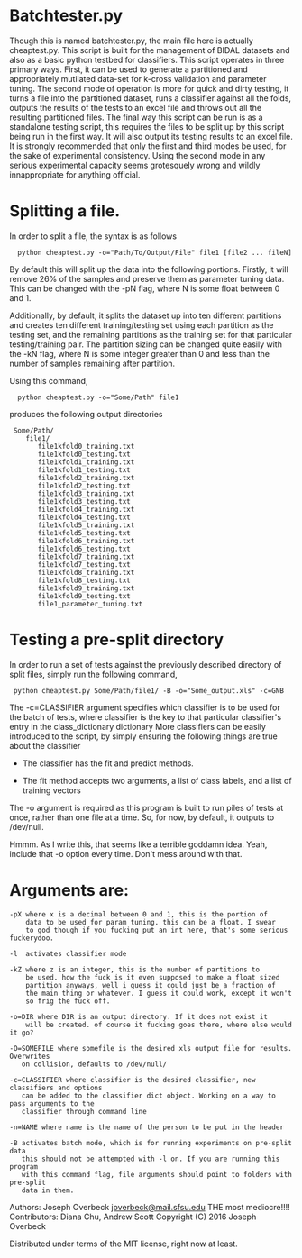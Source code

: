 # Batchtester.py
  Though this is named batchtester.py, the main file here is actually
  cheaptest.py. This script is built for the management of BIDAL datasets
  and also as a basic python testbed for classifiers. This script operates
  in three primary ways. First, it can be used to generate a partitioned
  and appropriately mutilated data-set for k-cross validation and 
  parameter tuning. The second mode of operation is more for quick and dirty
  testing, it turns a file into the partitioned dataset, runs a classifier
  against all the folds, outputs the results of the tests to an excel file
  and throws out all the resulting partitioned files. The final way this
  script can be run is as a standalone testing script, this requires the
  files to be split up by this script being run in the first way. It will
  also output its testing results to an excel file. It is strongly
  recommended that only the first and third modes be used, for the sake of
  experimental consistency. Using the second mode in any serious
  experimental capacity seems grotesquely wrong and wildly innappropriate
  for anything official.

# Splitting a file.

  In order to split a file, the syntax is as follows

```  
  python cheaptest.py -o="Path/To/Output/File" file1 [file2 ... fileN]
```  
 
  By default this will split up the data into the following portions.
  Firstly, it will remove 26% of the samples and preserve them as parameter
  tuning data. This can be changed with the -pN flag, where N is some float
  between 0 and 1.

  Additionally, by default, it splits the dataset up into ten different
  partitions and creates ten different  training/testing set using each 
  partition as the testing set, and the remaining partitions as the training
  set for that particular testing/training pair. The partition sizing can
  be changed quite easily with the -kN flag, where N is some integer greater
  than 0 and less than the number of samples remaining after partition.

  Using this command,
```
  python cheaptest.py -o="Some/Path" file1
```

  produces the following output directories
```
 Some/Path/
    file1/
       file1kfold0_training.txt
       file1kfold0_testing.txt
       file1kfold1_training.txt
       file1kfold1_testing.txt
       file1kfold2_training.txt
       file1kfold2_testing.txt
       file1kfold3_training.txt
       file1kfold3_testing.txt
       file1kfold4_training.txt
       file1kfold4_testing.txt
       file1kfold5_training.txt
       file1kfold5_testing.txt
       file1kfold6_training.txt
       file1kfold6_testing.txt
       file1kfold7_training.txt
       file1kfold7_testing.txt
       file1kfold8_training.txt
       file1kfold8_testing.txt
       file1kfold9_training.txt
       file1kfold9_testing.txt
       file1_parameter_tuning.txt
```
  
# Testing a pre-split directory

  In order to run a set of tests against the previously described  directory of split files, 
  simply run the following command,

 ```
  python cheaptest.py Some/Path/file1/ -B -o="Some_output.xls" -c=GNB
 ```
  The -c=CLASSIFIER argument specifies which classifier is to be used for the batch of tests, where
  classifier is the key to that particular classifier's entry in the class_dictionary dictionary
  More classifiers can be easily introduced to the script, by simply ensuring the following things 
  are true about the classifier

   * The classifier has the fit and predict methods.
   
   * The fit method accepts two arguments, a list of class labels, and a list of training vectors




The -o argument is required as this program is built to run piles of tests at once, rather than one file
at a time. So, for now, by default, it outputs to /dev/null.
  
Hmmm. As I write this, that seems like a terrible goddamn idea. Yeah, include that -o option every time.
Don't mess around with that.
  
  
#  Arguments are:
 
    -pX where x is a decimal between 0 and 1, this is the portion of 
        data to be used for param tuning. this can be a float. I swear
        to god though if you fucking put an int here, that's some serious fuckerydoo.
    
    -l  activates classifier mode
 
    -kZ where z is an integer, this is the number of partitions to 
        be used. how the fuck is it even supposed to make a float sized
        partition anyways, well i guess it could just be a fraction of
        the main thing or whatever. I guess it could work, except it won't
        so frig the fuck off.
 
    -o=DIR where DIR is an output directory. If it does not exist it 
        will be created. of course it fucking goes there, where else would it go?
 
    -O=SOMEFILE where somefile is the desired xls output file for results. Overwrites
       on collision, defaults to /dev/null/
 
    -c=CLASSIFIER where classifier is the desired classifier, new classifiers and options
       can be added to the classifier dict object. Working on a way to pass arguments to the
       classifier through command line
 
    -n=NAME where name is the name of the person to be put in the header
    
    -B activates batch mode, which is for running experiments on pre-split data
       this should not be attempted with -l on. If you are running this program
       with this command flag, file arguments should point to folders with pre-split
       data in them.
 
 
 
  Authors: Joseph Overbeck <joverbeck@mail.sfsu.edu> THE most mediocre!!!!
  Contributors: Diana Chu, Andrew Scott
  Copyright (C) 2016 Joseph Overbeck
 
  Distributed under terms of the MIT license, right now at least.
  
